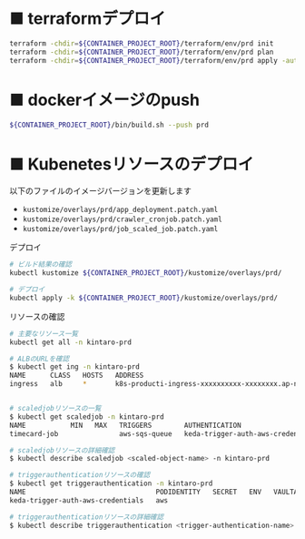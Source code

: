# ■ terraformデプロイ
```bash
terraform -chdir=${CONTAINER_PROJECT_ROOT}/terraform/env/prd init
terraform -chdir=${CONTAINER_PROJECT_ROOT}/terraform/env/prd plan
terraform -chdir=${CONTAINER_PROJECT_ROOT}/terraform/env/prd apply -auto-approve
```

# ■ dockerイメージのpush

```bash
${CONTAINER_PROJECT_ROOT}/bin/build.sh --push prd
```

# ■ Kubenetesリソースのデプロイ

以下のファイルのイメージバージョンを更新します

- `kustomize/overlays/prd/app_deployment.patch.yaml`
- `kustomize/overlays/prd/crawler_cronjob.patch.yaml`
- `kustomize/overlays/prd/job_scaled_job.patch.yaml`


デプロイ

```bash
# ビルド結果の確認
kubectl kustomize ${CONTAINER_PROJECT_ROOT}/kustomize/overlays/prd/

# デプロイ
kubectl apply -k ${CONTAINER_PROJECT_ROOT}/kustomize/overlays/prd/
```

リソースの確認

```bash
# 主要なリソース一覧
kubectl get all -n kintaro-prd

# ALBのURLを確認 
$ kubectl get ing -n kintaro-prd
NAME      CLASS   HOSTS   ADDRESS                                                                     PORTS   AGE
ingress   alb     *       k8s-producti-ingress-xxxxxxxxxx-xxxxxxxx.ap-northeast-1.elb.amazonaws.com   80      26m


# scaledjobリソースの一覧
$ kubectl get scaledjob -n kintaro-prd
NAME           MIN   MAX   TRIGGERS        AUTHENTICATION                      READY   ACTIVE   PAUSED    AGE
timecard-job               aws-sqs-queue   keda-trigger-auth-aws-credentials   True    True     Unknown   39s

# scaledjobリソースの詳細確認
$ kubectl describe scaledjob <scaled-object-name> -n kintaro-prd

# triggerauthenticationリソースの確認
$ kubectl get triggerauthentication -n kintaro-prd
NAME                                PODIDENTITY   SECRET   ENV   VAULTADDRESS
keda-trigger-auth-aws-credentials   aws

# triggerauthenticationリソースの詳細確認
$ kubectl describe triggerauthentication <trigger-authentication-name> -n kintaro-prd
```
